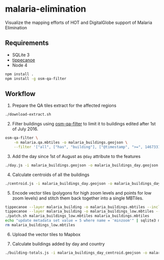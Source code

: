# malaria-elimination

Visualize the mapping efforts of HOT and DigitalGlobe support of Malaria Elimination

## Requirements

- SQLite 3
- [tippecanoe](https://github.com/mapbox/tippecanoe)
- Node 4

```bash
npm install .
npm install -g osm-qa-filter
```

## Workflow

1. Prepare the QA tiles extract for the affected regions

```bash
./download-extract.sh
```

2. Filter buildings using [osm-qa-filter](https://github.com/lukasmartinelli/osm-qa-filter) to limit it to buildings edited after 1st of July 2016.

```bash
osm-qa-filter \
    -m malaria.qa.mbtiles -o malaria_buildings.geojson \
    --filter '["all", ["has", "building"], ["@timestamp", ">=", 1467331200]]'
```

3. Add the day since 1st of August as `@day` attribute to the features

```bash
./day.js -i malaria_buildings.geojson -o malaria_buildings_day.geojson
```


4. Calculate centroids of all the buildings

```bash
./centroid.js -i malaria_buildings_day.geojson -o malaria_buildings_day_centroid.geojson
```

5. Encode vector tiles (polygons for high zoom levels and points for low zoom levels) and stitch them back together into a single MBTiles.

```bash
tippecanoe --layer malaria_building -o malaria_buildings.mbtiles --include "@day" --minimum-zoom=11 --maximum-zoom=13 < malaria_buildings_day.geojson
tippecanoe --layer malaria_building -o malaria_buildings_low.mbtiles --include "@day" --minimum-zoom=5 --maximum-zoom=10 < malaria_buildings_day_centroid.geojson
./patch.sh malaria_buildings_low.mbtiles malaria_buildings.mbtiles
echo "update metadata set value = 5 where name = 'minzoom'" | sqlite3 malaria_buildings.mbtiles
rm malaria_buildings_low.mbtiles
```

6. Upload the vector tiles to Mapbox

7. Calculate buildings added by day and country

```bash
./building-totals.js -i malaria_buildings_day_centroid.geojson -o malaria_countries_buildings_day.geojson
```

